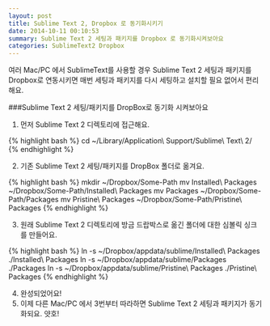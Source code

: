 ```yaml
---
layout: post
title: Sublime Text 2, Dropbox 로 동기화시키기
date: 2014-10-11 00:10:53
summary: Sublime Text 2 세팅과 패키지를 Dropbox 로 동기화시켜보아요
categories: SublimeText2 Dropbox
---
```


여러 Mac/PC 에서 SublimeText를 사용할 경우 Sublime Text 2 세팅과 패키지를 Dropbox로 연동시키면 매번 세팅과 패키지를 다시 세팅하고 설치할 필요 없어서 편리해요.

###Sublime Text 2 세팅/패키지를 DropBox로 동기화 시켜보아요

1. 먼저 Sublime Text 2 디렉토리에 접근해요.

{% highlight bash %}
cd ~/Library/Application\ Support/Sublime\ Text\ 2/
{% endhighlight %}

2. 기존 Sublime Text 2 세팅/패키지를 DropBox 폴더로 옮겨요.

{% highlight bash %}
mkdir ~/Dropbox/Some-Path
mv Installed\ Packages ~/Dropbox/Some-Path/Installed\ Packages
mv Packages ~/Dropbox/Some-Path/Packages
mv Pristine\ Packages ~/Dropbox/Some-Path/Pristine\ Packages
{% endhighlight %}

3. 원래 Sublime Text 2 디렉토리에 방금 드랍박스로 옮긴 폴더에 대한 심볼릭 싱크를 만들어요.

{% highlight bash %}
ln -s ~/Dropbox/appdata/sublime/Installed\ Packages ./Installed\ Packages
ln -s ~/Dropbox/appdata/sublime/Packages ./Packages
ln -s ~/Dropbox/appdata/sublime/Pristine\ Packages ./Pristine\ Packages
{% endhighlight %}

4. 완성되었어요!
5. 이제 다른 Mac/PC 에서 3번부터 따라하면 Sublime Text 2 세팅과 패키지가 동기화되요. 얏호!
